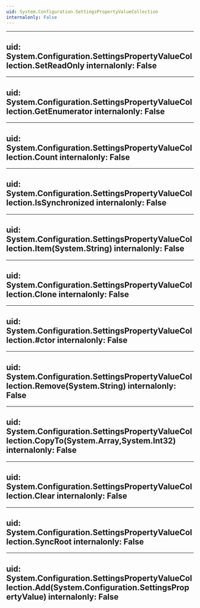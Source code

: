 ```yaml
---
uid: System.Configuration.SettingsPropertyValueCollection
internalonly: False
---
```


---
uid: System.Configuration.SettingsPropertyValueCollection.SetReadOnly
internalonly: False
---

---
uid: System.Configuration.SettingsPropertyValueCollection.GetEnumerator
internalonly: False
---

---
uid: System.Configuration.SettingsPropertyValueCollection.Count
internalonly: False
---

---
uid: System.Configuration.SettingsPropertyValueCollection.IsSynchronized
internalonly: False
---

---
uid: System.Configuration.SettingsPropertyValueCollection.Item(System.String)
internalonly: False
---

---
uid: System.Configuration.SettingsPropertyValueCollection.Clone
internalonly: False
---

---
uid: System.Configuration.SettingsPropertyValueCollection.#ctor
internalonly: False
---

---
uid: System.Configuration.SettingsPropertyValueCollection.Remove(System.String)
internalonly: False
---

---
uid: System.Configuration.SettingsPropertyValueCollection.CopyTo(System.Array,System.Int32)
internalonly: False
---

---
uid: System.Configuration.SettingsPropertyValueCollection.Clear
internalonly: False
---

---
uid: System.Configuration.SettingsPropertyValueCollection.SyncRoot
internalonly: False
---

---
uid: System.Configuration.SettingsPropertyValueCollection.Add(System.Configuration.SettingsPropertyValue)
internalonly: False
---
